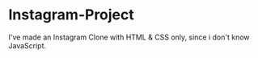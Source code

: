 # Instagram-Project
I've made an Instagram Clone with HTML &amp; CSS only, since i don't know JavaScript.

